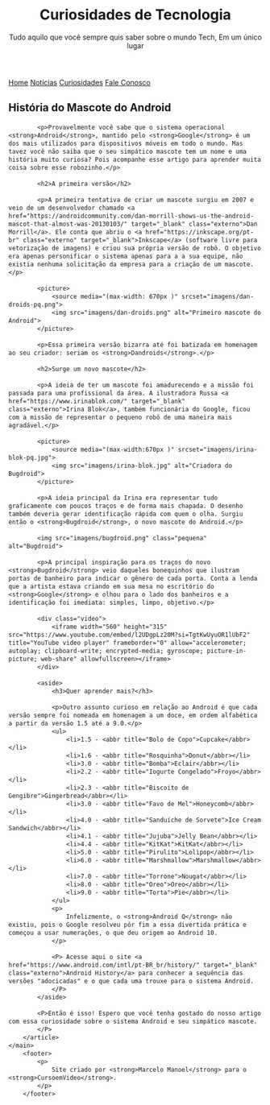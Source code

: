 <!DOCTYPE html>
<html lang="pt-br">
<head>
    <meta charset="UTF-8">
    <meta name="viewport" content="width=device-width, initial-scale=1.0">
    <title>Como surgiu o mascote do Android?</title>
    <link rel="shortcut icon" href="imagens/favicon.ico" type="image/x-icon">
    <link rel="stylesheet" href="style.css">
</head>
<body>
    <header>
        <h1>Curiosidades de Tecnologia</h1>
        <p>Tudo aquilo que você sempre quis saber sobre o mundo Tech, Em um único lugar</p>
    </header>
    <nav>
        <a href="#">Home</a>
        <a href="#">Notícias</a>
        <a href="#">Curiosidades</a>
        <a href="#">Fale Conosco</a>
    </nav>
    <main>
        <article>
            <h1>História do Mascote do Android</h1>

            <p>Provavelmente você sabe que o sistema operacional <strong>Android</strong>, mantido pelo <strong>Google</strong> é um dos mais utilizados para dispositivos móveis em todo o mundo. Mas tavez você não saiba que o seu simpático mascote tem um nome e uma história muito curiosa? Pois acompanhe esse artigo para aprender muita coisa sobre esse robozinho.</p>

            <h2>A primeira versão</h2>

            <p>A primeira tentativa de criar um mascote surgiu em 2007 e veio de um desenvolvedor chamado <a href="https://androidcommunity.com/dan-morrill-shows-us-the-android-mascot-that-almost-was-20130103/" target="_blank" class="externo">Dan Morrill</a>. Ele conta que abriu o <a href="https://inkscape.org/pt-br" class="externo" target="_blank">Inkscape</a> (software livre para vetorização de imagens) e criou sua própria versão de robô. O objetivo era apenas personificar o sistema apenas para a a sua equipe, não existia nenhuma solicitação da empresa para a criação de um mascote.</p>

            <picture>
                <source media="(max-width: 670px )" srcset="imagens/dan-droids-pq.png">
                <img src="imagens/dan-droids.png" alt="Primeiro mascote do Android">
            </picture>

            <p>Essa primeira versão bizarra até foi batizada em homenagem ao seu criador: seriam os <strong>Dandroids</strong>.</p>

            <h2>Surge um novo mascote</h2>

            <p>A ideia de ter um mascote foi amadurecendo e a missão foi passada para uma profissional da área. A ilustradora Russa <a href="https://www.irinablok.com/" target="_blank" class="externo">Irina Blok</a>, também funcionária do Google, ficou com a missão de representar o pequeno robô de uma maneira mais agradável.</p>

            <picture>
                <source media="(max-width:670px )" srcset="imagens/irina-blok-pq.jpg">
                <img src="imagens/irina-blok.jpg" alt="Criadora do Bugdroid">
            </picture>

            <p>A ideia principal da Irina era representar tudo graficamente com poucos traços e de forma mais chapada. O desenho também deveria gerar identificação rápida com quem o olha. Surgiu então o <strong>Bugdroid</strong>, o novo mascote do Android.</p>

            <img src="imagens/bugdroid.png" class="pequena" alt="Bugdroid">

            <p>A principal inspiração para os traços do novo <strong>Bugdroid</strong> veio daqueles bonequinhos que ilustram portas de banheiro para indicar o gênero de cada porta. Conta a lenda que a artista estava criando em sua mesa no escritório do <strong>Google</strong> e olhou para o lado dos banheiros e a identificação foi imediata: simples, limpo, objetivo.</p>

            <div class="video">
                <iframe width="560" height="315" src="https://www.youtube.com/embed/l2UDgpLz20M?si=TgtKwUyuOR1lUbF2" title="YouTube video player" frameborder="0" allow="accelerometer; autoplay; clipboard-write; encrypted-media; gyroscope; picture-in-picture; web-share" allowfullscreen></iframe>
            </div>
            
            <aside>
                <h3>Quer aprender mais?</h3>

                <p>Outro assunto curioso em relação ao Android é que cada versão sempre foi nomeada em homenagem a um doce, em ordem alfabética a partir da versão 1.5 até a 9.0.</p>
                <ul>
                    <li>1.5 - <abbr title="Bolo de Copo">Cupcake</abbr></li>
                    <li>1.6 - <abbr title="Rosquinha">Donut</abbr></li>
                    <li>3.0 - <abbr title="Bomba">Eclair</abbr></li>
                    <li>2.2 - <abbr title="Iogurte Congelado">Froyo</abbr></li>
                    <li>2.3 - <abbr title="Biscoito de Gengibre">Gingerbread</abbr></li>
                    <li>3.0 - <abbr title="Favo de Mel">Honeycomb</abbr></li>
                    <li>4.0 - <abbr title="Sanduíche de Sorvete">Ice Cream Sandwich</abbr></li>
                    <li>4.1 - <abbr title="Jujuba">Jelly Bean</abbr></li>
                    <li>4.4 - <abbr title="KitKat">KitKat</abbr></li>
                    <li>5.0 - <abbr title="Pirulito">Lolipop</abbr></li>
                    <li>6.0 - <abbr title="Marshmallow">Marshmallow</abbr></li>
                    <li>7.0 - <abbr title="Torrone">Nougat</abbr></li>
                    <li>8.0 - <abbr title="Oreo">Oreo</abbr></li>
                    <li>9.0 - <abbr title="Torta">Pie</abbr></li>
                </ul>
                <p>
                    Infelizmente, o <strong>Android Q</strong> não existiu, pois o Google resolveu pôr fim a essa divertida prática e começou a usar numerações, o que deu origem ao Android 10.
                </p>

                <P> Acesse aqui o site <a href="https://www.android.com/intl/pt-BR_br/history/" target="_blank" class="externo">Android History</a> para conhecer a sequência das versões "adocicadas" e o que cada uma trouxe para o sistema Android.
                </P>
            </aside>

            <P>Então é isso! Espero que você tenha gostado do nosso artigo com essa curiosidade sobre o sistema Android e seu simpático mascote.
            </P>
        </article>
    </main>
        <footer>
            <p>
                Site criado por <strong>Marcelo Manoel</strong> para o <strong>CursoemVideo</strong>.
            </p>
        </footer>
</body>
</html>